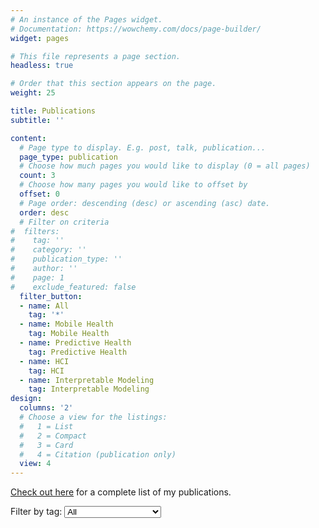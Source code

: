 ```yaml
---
# An instance of the Pages widget.
# Documentation: https://wowchemy.com/docs/page-builder/
widget: pages

# This file represents a page section.
headless: true

# Order that this section appears on the page.
weight: 25

title: Publications
subtitle: ''

content:
  # Page type to display. E.g. post, talk, publication...
  page_type: publication
  # Choose how much pages you would like to display (0 = all pages)
  count: 3
  # Choose how many pages you would like to offset by
  offset: 0
  # Page order: descending (desc) or ascending (asc) date.
  order: desc
  # Filter on criteria
#  filters:
#    tag: ''
#    category: ''
#    publication_type: ''
#    author: ''
#    page: 1
#    exclude_featured: false
  filter_button:
  - name: All
    tag: '*'
  - name: Mobile Health
    tag: Mobile Health
  - name: Predictive Health
    tag: Predictive Health
  - name: HCI
    tag: HCI
  - name: Interpretable Modeling
    tag: Interpretable Modeling
design:
  columns: '2'
  # Choose a view for the listings:
  #   1 = List
  #   2 = Compact
  #   3 = Card
  #   4 = Citation (publication only)
  view: 4
---
```


 [Check out here](./publication/) for a complete list of my publications.

<!-- Add a dropdown for filtering by tags -->
<div>
  <label for="tag-filter">Filter by tag:</label>
  <select id="tag-filter" name="tag-filter" onchange="filterByTag(this.value)">
    <option value="">All</option>
    <option value="Perceived Health">Perceived Health</option>
    <option value="Interpretable Modeling">Interpretable Modeling</option>
    <option value="Mobile Health">Mobile Health</option>
    <option value="HCI">HCI</option>
  </select>
</div>

<script>
  function filterByTag(tag) {
    const urlParams = new URLSearchParams(window.location.search);
    if (tag) {
      urlParams.set('tag', tag);
    } else {
      urlParams.delete('tag');
    }
    window.location.search = urlParams.toString();
  }
</script>

